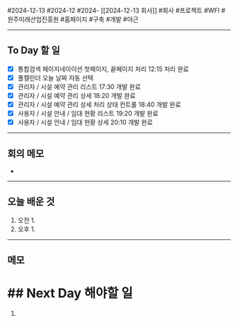 #2024-12-13 #2024-12 #2024- [[2024-12-13 회사]]
#회사 #프로젝트 #WFI #원주미래산업진흥원 #홈페이지 #구축 #개발 #야근

---
## To Day 할 일
- [x] 통합검색 페이지네이이션 첫페이지, 끝페이지 처리 12:15 처리 완료
- [x] 풀캘린더 오늘 날짜 자동 선택 
- [x] 관리자 / 시설 예약 관리 리스트 17:30 개발 완료
- [x] 관리자 / 시설 예약 관리 상세 18:20 개발 완료
- [x] 관리자 / 시설 예약 관리 상세 처리 상태 컨트롤 18:40 개발 완료
- [x] 사용자 / 시설 안내 / 임대 현황 리스트 19:20 개발 완료
- [x] 사용자 / 시설 안내 / 임대 현황 상세 20:10 개발 완료
---
## 회의 메모
- 
---
## 오늘 배운 것
1. 오전
    1. 
2. 오후
    1. 
---
## 메모


# ## Next Day 해야할 일
1. 
